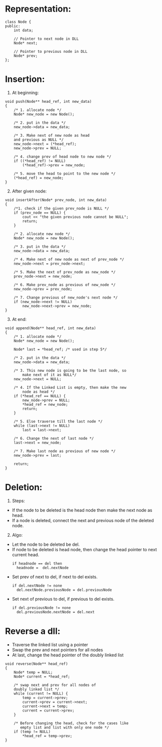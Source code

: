# Representation:
```
class Node {
public:
    int data;
   
    // Pointer to next node in DLL
    Node* next;
   
    // Pointer to previous node in DLL
    Node* prev;
};
```

# Insertion:
1. At beginning:
```
void push(Node** head_ref, int new_data)
{
    /* 1. allocate node */
    Node* new_node = new Node();
 
    /* 2. put in the data */
    new_node->data = new_data;
 
    /* 3. Make next of new node as head
    and previous as NULL */
    new_node->next = (*head_ref);
    new_node->prev = NULL;
 
    /* 4. change prev of head node to new node */
    if ((*head_ref) != NULL)
        (*head_ref)->prev = new_node;
 
    /* 5. move the head to point to the new node */
    (*head_ref) = new_node;
}
```
2. After given node:
```
void insertAfter(Node* prev_node, int new_data)
{
    /*1. check if the given prev_node is NULL */
    if (prev_node == NULL) {
        cout << "the given previous node cannot be NULL";
        return;
    }
 
    /* 2. allocate new node */
    Node* new_node = new Node();
 
    /* 3. put in the data */
    new_node->data = new_data;
 
    /* 4. Make next of new node as next of prev_node */
    new_node->next = prev_node->next;
 
    /* 5. Make the next of prev_node as new_node */
    prev_node->next = new_node;
 
    /* 6. Make prev_node as previous of new_node */
    new_node->prev = prev_node;
 
    /* 7. Change previous of new_node's next node */
    if (new_node->next != NULL)
        new_node->next->prev = new_node;
}
```
3. At end:
```
void append(Node** head_ref, int new_data)
{
    /* 1. allocate node */
    Node* new_node = new Node();
 
    Node* last = *head_ref; /* used in step 5*/
 
    /* 2. put in the data */
    new_node->data = new_data;
 
    /* 3. This new node is going to be the last node, so
        make next of it as NULL*/
    new_node->next = NULL;
 
    /* 4. If the Linked List is empty, then make the new
        node as head */
    if (*head_ref == NULL) {
        new_node->prev = NULL;
        *head_ref = new_node;
        return;
    }
 
    /* 5. Else traverse till the last node */
    while (last->next != NULL)
        last = last->next;
 
    /* 6. Change the next of last node */
    last->next = new_node;
 
    /* 7. Make last node as previous of new node */
    new_node->prev = last;
 
    return;
}
```
# Deletion:
1. Steps:
  - If the node to be deleted is the head node then make the next node as head.
  - If a node is deleted, connect the next and previous node of the deleted node.
2. Algo:
  - Let the node to be deleted be del.
  - If node to be deleted is head node, then change the head pointer to next current head.
    ```
    if headnode == del then
      headnode =  del.nextNode
    ```
  - Set prev of next to del, if next to del exists.
    ```
    if del.nextNode != none 
      del.nextNode.previousNode = del.previousNode
    ```
  - Set next of previous to del, if previous to del exists.
    ```
    if del.previousNode != none 
      del.previousNode.nextNode = del.next
    ```
# Reverse a dll:
- Traverse the linked list using a pointer
- Swap the prev and next pointers for all nodes
- At last, change the head pointer of the doubly linked list
```
void reverse(Node** head_ref)
{
    Node* temp = NULL;
    Node* current = *head_ref;
 
    /* swap next and prev for all nodes of
    doubly linked list */
    while (current != NULL) {
        temp = current->prev;
        current->prev = current->next;
        current->next = temp;
        current = current->prev;
    }
 
    /* Before changing the head, check for the cases like
       empty list and list with only one node */
    if (temp != NULL)
        *head_ref = temp->prev;
}
```
